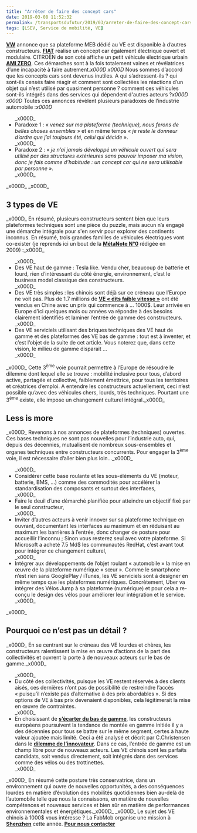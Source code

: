```yaml
---
title: "Arrêter de faire des concept cars"
date: 2019-03-08 11:52:32
permalink: /transportsdufutur/2019/03/arreter-de-faire-des-concept-cars.html
tags: [LSEV, Service de mobilité, VE]
---
```


<strong><a href="https://volkswagengroup.fr/premiere-mondiale-de-plateforme-modulaire-electrique-meb-fer-de-lance-de-lelectromobilite-groupe-volkswagen/" target="_blank" rel="noopener">VW</a></strong> annonce que sa plateforme MEB dédié au VE est disponible à d’autres constructeurs. <strong><a href="https://www.theverge.com/2019/3/6/18253455/fiat-centoventi-customize-concept-modular-geneva-motor-show-2019" target="_blank" rel="noopener">FIAT</a></strong> réalise un concept car également électrique ouvert et modulaire. CITROËN de son coté affiche un petit véhicule électrique urbain <strong><a href="https://www.caradisiac.com/geneve-2019-citroen-ami-one-concept-la-mobilite-du-futur-vue-par-citroen-174146.htm" target="_blank" rel="noopener">AMI ZERO</a></strong>. Ces démarches sont à la fois totalement vaines et révélatrices d’une incapacité à faire autrement._x000D_
_x000D_
Nous sommes d’accord que les concepts cars sont devenus inutiles. A qui s’adressent-ils ? qui sont-ils censés faire réagir et comment sont collectées les réactions d’un objet qui n’est utilisé par quasiment personne ? comment ces véhicules sont-ils intégrés dans des services qui dépendent d'autres acteurs ?_x000D_
_x000D_
Toutes ces annonces révèlent plusieurs paradoxes de l’industrie automobile :_x000D_
<ul>_x000D_
 	<li>Paradoxe 1 : « <em>venez sur ma plateforme (technique), nous ferons de belles choses ensembles »</em> et en même temps<em> « je reste le donneur d’ordre que j’ai toujours été, celui qui décide</em> ».</li>_x000D_
 	<li>Paradoxe 2 : «<em> je n’ai jamais développé un véhicule ouvert qui sera utilisé par des structures extérieures sans pouvoir imposer ma vision, donc je fais comme d’habitude : un concept car qui ne sera utilisable par personne</em> ».</li>_x000D_
</ul>_x000D_
<!--more-->_x000D_
<h2><strong>3 types de VE</strong></h2>_x000D_
En résumé, plusieurs constructeurs sentent bien que leurs plateformes techniques sont une pièce du puzzle, mais aucun n’a engagé une démarche intégrale pour s'en servir pour explorer des continents inconnus. En résumé, trois grandes familles de véhicules électriques vont co-exister (je reprends ici un bout de la <strong><a href="https://gabrielplassat.github.io/transportsdufutur/2009/11/le-passage-de-lobjet-vehicule-aux-services-de-mobilite-une-chance.html" target="_blank" rel="noopener">MétaNote N°0</a> </strong>rédigée en 2009) :_x000D_
<ul>_x000D_
 	<li>Des VE haut de gamme : Tesla like. Vendu cher, beaucoup de batterie et lourd, rien d’intéressant du côté énergie, environnement, c’est le business model classique des constructeurs.</li>_x000D_
 	<li>Des VE très simples : les chinois sont déjà sur ce créneau que l’Europe ne voit pas. Plus de 1.7 millions de <strong><a href="https://www.wsj.com/video/big-in-china-tiny-electric-cars/CF7E986A-7C70-4EE3-8F7B-441621F10C94.html" target="_blank" rel="noopener">VE « dits faible vitesse »</a></strong> ont été vendus en Chine avec un prix qui commence à … 1000$. Leur arrivée en Europe d’ici quelques mois ou années va répondre à des besoins clairement identifiés et laminer l’entrée de gamme des constructeurs.</li>_x000D_
 	<li>Des VE serviciels utilisant des briques techniques des VE haut de gamme et des plateformes des VE bas de gamme : tout est à inventer, et c’est l’objet de la suite de cet article. Vous noterez que, dans cette vision, le milieu de gamme disparait …</li>_x000D_
</ul>_x000D_
Cette 3<sup>ème</sup> voie pourrait permettre à l’Europe de résoudre le dilemme dont lequel elle se trouve : mobilité inclusive pour tous, d’abord active, partagée et collective, faiblement émettrice, pour tous les territoires et créatrices d’emploi. A entendre les constructeurs actuellement, ceci n’est possible qu’avec des véhicules chers, lourds, très techniques. Pourtant une 3<sup>ème</sup> existe, elle impose un changement culturel intégral._x000D_
<h2><strong>Less is more</strong></h2>_x000D_
Revenons à nos annonces de plateformes (techniques) ouvertes. Ces bases techniques ne sont pas nouvelles pour l’industrie auto, qui, depuis des décennies, mutualisent de nombreux sous-ensembles et organes techniques entre constructeurs concurrents. Pour engager la 3<sup>ème</sup> voie, il est nécessaire d’aller bien plus loin…_x000D_
<ul>_x000D_
 	<li>Considérer cette base roulante et les sous-éléments du VE (moteur, batterie, BMS, …) comme des commodités pour accélérer la standardisation des composants et surtout des interfaces,</li>_x000D_
 	<li>Faire le deuil d’une démarché planifiée pour atteindre un objectif fixé par le seul constructeur,</li>_x000D_
 	<li>Inviter d’autres acteurs à venir innover sur sa plateforme technique en ouvrant, documentant les interfaces au maximum et en réduisant au maximum les barrières à l’entrée, donc changer de posture pour accueillir l’inconnu ; Sinon vous resterez seul avec votre plateforme. Si Microsoft a acheté 7.5 Md$ les communautés RedHat, c’est avant tout pour intégrer ce changement culturel,</li>_x000D_
 	<li>Intégrer aux développements de l’objet roulant « automobile » la mise en œuvre de la plateforme numérique « sœur ». Comme le smartphone n’est rien sans GooglePlay / iTunes, les VE serviciels sont à designer en même temps que les plateformes numériques. Concrètement, Uber va intégrer des Vélos Jump à sa plateforme (numérique) et pour cela a re-conçu le design des vélos pour améliorer leur intégration et le service.</li>_x000D_
</ul>_x000D_
<h2><strong>Pourquoi ce n’est pas un détail ?</strong></h2>_x000D_
En se centrant sur le créneau des VE lourdes et chères, les constructeurs ralentissent la mise en œuvre d’actions de la part des collectivités et ouvrent la porte à de nouveaux acteurs sur le bas de gamme._x000D_
<ul>_x000D_
 	<li>Du côté des collectivités, puisque les VE restent réservés à des clients aisés, ces dernières n’ont pas de possibilité de restreindre l’accès « puisqu’il n’existe pas d’alternative à des prix abordables ». Si des options de VE à bas prix devenaient disponibles, cela légitimerait la mise en œuvre de contraintes.</li>_x000D_
 	<li>En choisissant de <strong><a href="https://www.caradisiac.com/amp/psa-et-volkswagen-vers-la-fin-des-citadines-174283.htm" target="_blank" rel="noopener">s’écarter du bas de gamme</a></strong>, les constructeurs européens poursuivent la tendance de montée en gamme initiée il y a des décennies pour tous se battre sur le même segment, certes à haute valeur ajoutée mais limité. Ceci a été analysé et décrit par C.Christensen dans le <strong><a href="https://www.amazon.fr/Innovators-Dilemma-Technologies-Cause-Great/dp/0875845851" target="_blank" rel="noopener">dilemme de l’innovateur</a></strong>. Dans ce cas, l’entrée de gamme est un champ libre pour de nouveaux acteurs. Les VE chinois sont les parfaits candidats, soit vendus directement, soit intégrés dans des services comme des vélos ou des trottinettes.</li>_x000D_
</ul>_x000D_
En résumé cette posture très conservatrice, dans un environnement qui ouvre de nouvelles opportunités, a des conséquences lourdes en matière d’évolution des mobilités quotidiennes bien au-delà de l’automobile telle que nous la connaissons, en matière de nouvelles compétences et nouveaux services et bien sûr en matière de performances environnementales et énergétiques._x000D_
_x000D_
Le sujet des VE chinois à 1000$ vous intéresse ? La FabMob organise une mission à <strong><a href="https://gabrielplassat.github.io/transportsdufutur/2019/01/le-secret-de-shengzen-shanzhai.html" target="_blank" rel="noopener">Shenzhen</a></strong> cette année. <strong><a href="mailto:transportsdufutur@gmail.com" target="_blank" rel="noopener">Pour nous contacter</a></strong>
